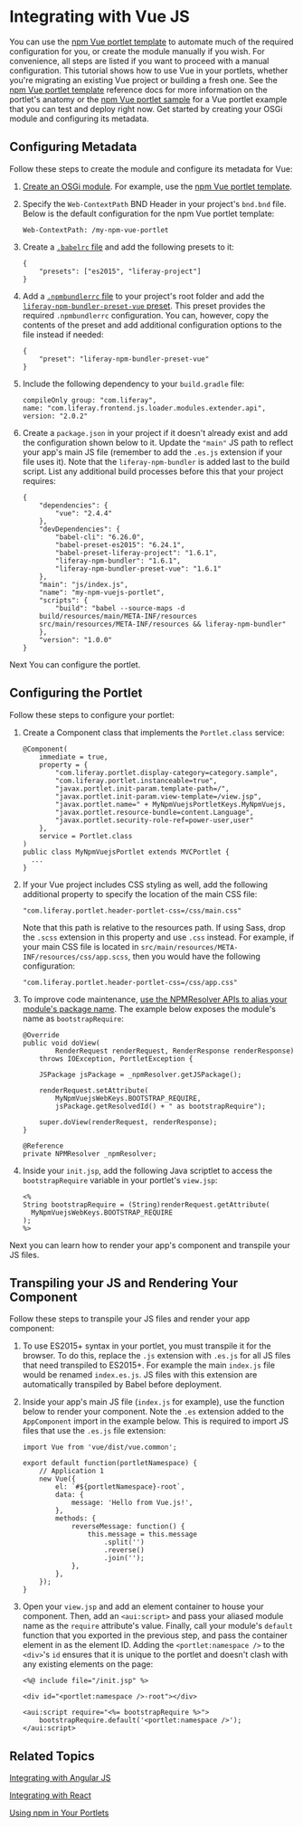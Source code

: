 # Integrating with Vue JS [](id=integrating-with-vue-js)

You can use the 
[npm Vue portlet template](/develop/reference/-/knowledge_base/7-1/npm-vue-js-portlet-template) 
to automate much of the required configuration for you, or create the module 
manually if you wish. For convenience, all steps are listed if you want to 
proceed with a manual configuration. This tutorial shows how to use Vue in your 
portlets, whether you're migrating an existing Vue project or building a fresh 
one. See the 
[npm Vue portlet template](/develop/reference/-/knowledge_base/7-1/npm-vue-js-portlet-template) 
reference docs for more information on the portlet's anatomy or the 
[npm Vue portlet sample](/develop/reference/-/knowledge_base/7-1/vue-js-npm-portlet) 
for a Vue portlet example that you can test and deploy right now. Get started 
by creating your OSGi module and configuring its metadata. 

## Configuring Metadata [](id=configuring-metadata)

Follow these steps to create the module and configure its metadata for Vue:

1.  [Create an OSGi module](/develop/tutorials/-/knowledge_base/7-1/starting-module-development#creating-a-module). 
    For example, use the 
    [npm Vue portlet template](/develop/reference/-/knowledge_base/7-1/npm-vue-js-portlet-template). 

2.  Specify the `Web-ContextPath` BND Header in your project's `bnd.bnd` file. 
    Below is the default configuration for the npm Vue portlet template:

        Web-ContextPath: /my-npm-vue-portlet

3.  Create a 
    [`.babelrc` file](/develop/reference/-/knowledge_base/7-1/configuring-liferay-npm-bundler) 
    and add the following presets to it:

        {
        	"presets": ["es2015", "liferay-project"]
        }

4.  Add a 
    [`.npmbundlerrc` file](/develop/reference/-/knowledge_base/7-1/configuring-liferay-npm-bundler) 
    to your project's root folder and add the 
    [`liferay-npm-bundler-preset-vue` preset](https://www.npmjs.com/package/liferay-npm-bundler-preset-vue). 
    This preset provides the required `.npmbundlerrc` configuration. You can, 
    however, copy the contents of the preset and add additional configuration 
    options to the file instead if needed:

        {
            "preset": "liferay-npm-bundler-preset-vue"
        }

5.  Include the following dependency to your `build.gradle` file:

        compileOnly group: "com.liferay", 
        name: "com.liferay.frontend.js.loader.modules.extender.api", 
        version: "2.0.2"

6.  Create a `package.json` in your project if it doesn't already exist and add 
    the configuration shown below to it. Update the `"main"` JS path to reflect 
    your app's main JS file (remember to add the `.es.js` extension if your file 
    uses it). Note that the `liferay-npm-bundler` is added last to the build 
    script. List any additional build processes before this that your project 
    requires:

        {
        	"dependencies": {
        		"vue": "2.4.4"
        	},
        	"devDependencies": {
        		"babel-cli": "6.26.0",
        		"babel-preset-es2015": "6.24.1",
        		"babel-preset-liferay-project": "1.6.1",
        		"liferay-npm-bundler": "1.6.1",
        		"liferay-npm-bundler-preset-vue": "1.6.1"
        	},
        	"main": "js/index.js",
        	"name": "my-npm-vuejs-portlet",
        	"scripts": {
        		"build": "babel --source-maps -d 
            build/resources/main/META-INF/resources 
            src/main/resources/META-INF/resources && liferay-npm-bundler"
        	},
        	"version": "1.0.0"
        }

Next You can configure the portlet.

## Configuring the Portlet [](id=configuring-the-portlet)
 
Follow these steps to configure your portlet:

1.  Create a Component class that implements the `Portlet.class` service:

        @Component(
        	immediate = true,
        	property = {
        		"com.liferay.portlet.display-category=category.sample",
        		"com.liferay.portlet.instanceable=true",
        		"javax.portlet.init-param.template-path=/",
        		"javax.portlet.init-param.view-template=/view.jsp",
        		"javax.portlet.name=" + MyNpmVuejsPortletKeys.MyNpmVuejs,
        		"javax.portlet.resource-bundle=content.Language",
        		"javax.portlet.security-role-ref=power-user,user"
        	},
        	service = Portlet.class
        )
        public class MyNpmVuejsPortlet extends MVCPortlet {
          ...
        }
        
2.  If your Vue project includes CSS styling as well, add the following 
    additional property to specify the location of the main CSS file:
    
        "com.liferay.portlet.header-portlet-css=/css/main.css"

    Note that this path is relative to the resources path. If using Sass, drop 
    the `.scss` extension in this property and use `.css` instead. For example, 
    if your main CSS file is located in 
    `src/main/resources/META-INF/resources/css/app.scss`, then you would have 
    the following configuration:
    
        "com.liferay.portlet.header-portlet-css=/css/app.css"

3.  To improve code maintenance, 
    [use the NPMResolver APIs to alias your module's package name](/develop/tutorials/-/knowledge_base/7-1/referencing-an-npm-modules-package). 
    The example below exposes the module's name as `bootstrapRequire`:

        @Override
        public void doView(
        		RenderRequest renderRequest, RenderResponse renderResponse)
        	throws IOException, PortletException {

        	JSPackage jsPackage = _npmResolver.getJSPackage();

        	renderRequest.setAttribute(
        		MyNpmVuejsWebKeys.BOOTSTRAP_REQUIRE,
        		jsPackage.getResolvedId() + " as bootstrapRequire");

        	super.doView(renderRequest, renderResponse);
        }

        @Reference
        private NPMResolver _npmResolver;

4.  Inside your `init.jsp`, add the following Java scriptlet to access the 
    `bootstrapRequire` variable in your portlet's `view.jsp`:

        <%
        String bootstrapRequire = (String)renderRequest.getAttribute(
          MyNpmVuejsWebKeys.BOOTSTRAP_REQUIRE
        );
        %>

Next you can learn how to render your app's component and transpile your JS 
files. 

## Transpiling your JS and Rendering Your Component [](id=transpiling-your-js-and-rendering-your-component)

Follow these steps to transpile your JS files and render your app component:

1.  To use ES2015+ syntax in your portlet, you must transpile it for the 
    browser. To do this, replace the `.js` extension with `.es.js` for all JS 
    files that need transpiled to ES2015+. For example the main `index.js` file 
    would be renamed `index.es.js`. JS files with this extension are 
    automatically transpiled by Babel before deployment. 
   
2.  Inside your app's main JS file (`index.js` for example), use the function 
    below to render your component. Note the `.es` extension added to the 
    `AppComponent` import in the example below. This is required to import JS 
    files that use the `.es.js` file extension:

        import Vue from 'vue/dist/vue.common';

        export default function(portletNamespace) {
        	// Application 1
        	new Vue({
        		el: `#${portletNamespace}-root`,
        		data: {
        			message: 'Hello from Vue.js!',
        		},
        		methods: {
        			reverseMessage: function() {
        				this.message = this.message
        					.split('')
        					.reverse()
        					.join('');
        			},
        		},
        	});
        }

3.  Open your `view.jsp` and add an element container to house your component. 
    Then, add an `<aui:script>` and pass your aliased module name as the 
    `require` attribute's value. Finally, call your module's `default` function 
    that you exported in the previous step, and pass the container element in as 
    the element ID. Adding the `<portlet:namespace />` to the `<div>`'s `id` 
    ensures that it is unique to the portlet and doesn't clash with any existing 
    elements on the page:

        <%@ include file="/init.jsp" %>

        <div id="<portlet:namespace />-root"></div>

        <aui:script require="<%= bootstrapRequire %>">
        	bootstrapRequire.default('<portlet:namespace />');
        </aui:script>

## Related Topics [](id=related-topics)

[Integrating with Angular JS](/develop/tutorials/-/knowledge_base/7-1/integrating-with-angular-js)

[Integrating with React](/develop/tutorials/-/knowledge_base/7-1/integrating-with-react)

[Using npm in Your Portlets](/develop/tutorials/-/knowledge_base/7-1/using-npm-in-your-portlets)